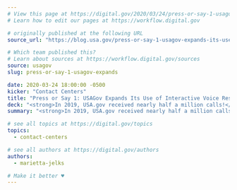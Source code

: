 ```yaml
---
# View this page at https://digital.gov/2020/03/24/press-or-say-1-usagov-expands
# Learn how to edit our pages at https://workflow.digital.gov

# originally published at the following URL
source_url: "https://blog.usa.gov/press-or-say-1-usagov-expands-its-use-of-interactive-voice-response"

# Which team published this?
# Learn about sources at https://workflow.digital.gov/sources
source: usagov
slug: press-or-say-1-usagov-expands

date: 2020-03-24 18:00:00 -0500
kicker: "Contact Centers"
title: "Press or Say 1: USAGov Expands Its Use of Interactive Voice Response"
deck: "<strong>In 2019, USA.gov received nearly half a million calls!</strong> Read about how they expanded their use of interactive voice response to better serve citizens and maximize their resources."
summary: "<strong>In 2019, USA.gov received nearly half a million calls!</strong> To help callers get answers for basic questions more quickly, and to save money and free-up our contact center agents to handle more complicated questions, the USAGov Contact Center recently added more interactive voice response (IVR) messaging."

# see all topics at https://digital.gov/topics
topics:
  - contact-centers

# see all authors at https://digital.gov/authors
authors:
  - marietta-jelks

# Make it better ♥
---
```

